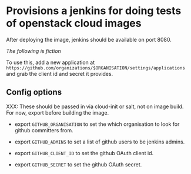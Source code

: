 Provisions a jenkins for doing tests of openstack cloud images
==============================================================

After deploying the image, jenkins should be available on port 8080.

*The following is fiction*

To use this, add a new application at
`https://github.com/organizations/$ORGANISATION/settings/applications` and grab
the client id and secret it provides.

Config options
--------------

XXX: These should be passed in via cloud-init or salt, not on image build. For
now, export before building the image.

* export `GITHUB_ORGANISATION` to set the which organisation to look for github
  committers from.

* export `GITHUB_ADMINS` to set a list of github users to be jenkins admins.

* export `GITHUB_CLIENT_ID` to set the github OAuth client id.

* export `GITHUB_SECRET` to set the github OAuth secret.
